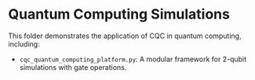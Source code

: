 # Quantum Computing Simulations

This folder demonstrates the application of CQC in quantum computing, including:
- `cqc_quantum_computing_platform.py`: A modular framework for 2-qubit simulations with gate operations.

